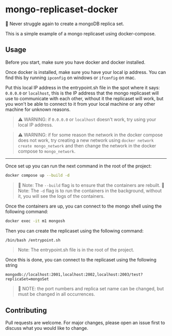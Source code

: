 # mongo-replicaset-docker

🐳 Never struggle again to create a mongoDB replica set.

This is a simple example of a mongo replicaset using docker-compose.

## Usage

Before you start, make sure you have docker and docker installed.

Once docker is installed, make sure you have your local ip address. You can find this by running `ipconfig` on windows or `ifconfig` on mac.

Put this local IP address in the entrypoint.sh file in the spot where it says: `0.0.0.0` or `localhost`, this is the IP address that the mongo replicaset will use to communicate with each other, without it the replicaset will work, but you won't be able to connect to it from your local machine or any other machine for unknown reasons.

> ⚠️ WARNING: if `0.0.0.0` or `localhost` doesn't work, try using your local IP address.

> ⚠️ WARNING: if for some reason the network in the docker compose does not work, try creating a new network using `docker network create mongo_network` and then change the network in the docker compose to `mongo_network`.

---

Once set up you can run the next command in the root of the project:

```bash
docker compose up --build -d
```

> 📝 Note: The `--build` flag is to ensure that the containers are rebuilt.
> 📝 Note: The `-d` flag is to run the containers in the background, without it, you will see the logs of the containers.

Once the containers are up, you can connect to the mongo shell using the following command:

```bash
docker exec -it m1 mongosh
```

Then you can create the replicaset using the following command:

```bash
/bin/bash /entrypoint.sh
```

> Note: The entrypoint.sh file is in the root of the project.

Once this is done, you can connect to the replicaset using the following string

`mongodb://localhost:2001,localhost:2002,localhost:2003/test?replicaSet=mongoSet`

> 📝 NOTE: the port numbers and replica set name can be changed, but must be changed in all occurrences.

## Contributing

Pull requests are welcome. For major changes, please open an issue first to discuss what you would like to change.

